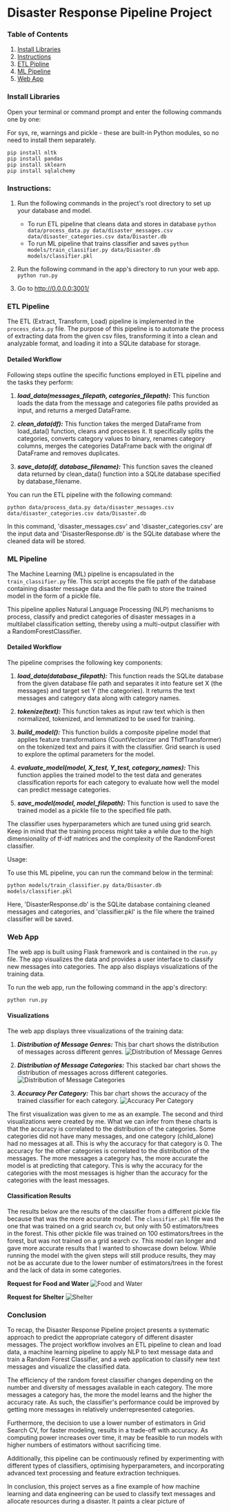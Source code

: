 # Disaster Response Pipeline Project

### Table of Contents

1. [Install Libraries](#install)
2. [Instructions](#instructions)
3. [ETL Pipline](#etl)
4. [ML Pipeline](#ml)
5. [Web App](#webapp)

### Install Libraries

Open your terminal or command prompt and enter the following commands one by one:

For sys, re, warnings and pickle - these are built-in Python modules, so no need to install them separately.

```
pip install nltk 
pip install pandas
pip install sklearn
pip install sqlalchemy
```


### Instructions:
1. Run the following commands in the project's root directory to set up your database and model.

    - To run ETL pipeline that cleans data and stores in database
        `python data/process_data.py data/disaster_messages.csv data/disaster_categories.csv data/Disaster.db`
    - To run ML pipeline that trains classifier and saves
        `python models/train_classifier.py data/Disaster.db models/classifier.pkl`

2. Run the following command in the app's directory to run your web app.
    `python run.py`

3. Go to http://0.0.0.0:3001/


### ETL Pipeline

The ETL (Extract, Transform, Load) pipeline is implemented in the `process_data.py` file. The purpose of this pipeline is to automate the process of extracting data from the given csv files, transforming it into a clean and analyzable format, and loading it into a SQLite database for storage.

#### Detailed Workflow

Following steps outline the specific functions employed in ETL pipeline and the tasks they perform:

1. ***load_data(messages_filepath, categories_filepath):*** This function loads the data from the message and categories file paths provided as input, and returns a merged DataFrame.

2. ***clean_data(df):*** This function takes the merged DataFrame from load_data() function, cleans and processes it. It specifically splits the categories, converts category values to binary, renames category columns, merges the categories DataFrame back with the original df DataFrame and removes duplicates.

3. ***save_data(df, database_filename):*** This function saves the cleaned data returned by clean_data() function into a SQLite database specified by database_filename.

You can run the ETL pipeline with the following command:

```
python data/process_data.py data/disaster_messages.csv data/disaster_categories.csv data/Disaster.db
```

In this command, 'disaster_messages.csv' and 'disaster_categories.csv' are the input data and 'DisasterResponse.db' is the SQLite database where the cleaned data will be stored.


### ML Pipeline

The Machine Learning (ML) pipeline is encapsulated in the `train_classifier.py` file. This script accepts the file path of the database containing disaster message data and the file path to store the trained model in the form of a pickle file.

This pipeline applies Natural Language Processing (NLP) mechanisms to process, classify and predict categories of disaster messages in a multilabel classification setting, thereby using a multi-output classifier with a RandomForestClassifier. 

#### Detailed Workflow

The pipeline comprises the following key components:

1. ***load_data(database_filepath):*** This function reads the SQLite database from the given database file path and separates it into feature set X (the messages) and target set Y (the categories). It returns the text messages and category data along with category names.

2. ***tokenize(text):*** This function takes as input raw text which is then normalized, tokenized, and lemmatized to be used for training.

3. ***build_model():*** This function builds a composite pipeline model that applies feature transformations (CountVectorizer and TfidfTransformer) on the tokenized text and pairs it with the classifier. Grid search is used to explore the optimal parameters for the model.

4. ***evaluate_model(model, X_test, Y_test, category_names):*** This function applies the trained model to the test data and generates classification reports for each category to evaluate how well the model can predict message categories.

5. ***save_model(model, model_filepath):*** This function is used to save the trained model as a pickle file to the specified file path.

The classifier uses hyperparameters which are tuned using grid search. Keep in mind that the training process might take a while due to the high dimensionality of tf-idf matrices and the complexity of the RandomForest classifier.

Usage:

To use this ML pipeline, you can run the command below in the terminal:
```
python models/train_classifier.py data/Disaster.db models/classifier.pkl
```
Here, 'DisasterResponse.db' is the SQLite database containing cleaned messages and categories, and 'classifier.pkl' is the file where the trained classifier will be saved.

### Web App

The web app is built using Flask framework and is contained in the `run.py` file. The app visualizes the data and provides a user interface to classify new messages into categories. The app also displays visualizations of the training data.

To run the web app, run the following command in the app's directory:
```
python run.py
```

#### Visualizations

The web app displays three visualizations of the training data:

1. ***Distribution of Message Genres:*** This bar chart shows the distribution of messages across different genres.
![Distribution of Message Genres](./images/Distribution%20of%20Message%20Genres.png)

2. ***Distribution of Message Categories:*** This stacked bar chart shows the distribution of messages across different categories.
![Distribution of Message Categories](./images/Distributon%20of%20Message%20Categories.png)

3. ***Accuracy Per Category:*** This bar chart shows the accuracy of the trained classifier for each category.
![Accuracy Per Category](./images/Accuracy%20Per%20Category.png)

The first visualization was given to me as an example.  The second and third visualizations were created by me.  What we can infer from these charts is that the accuracy is correlated to the distribution of the categories.  Some categories did not have many messages, and one category (child_alone) had no messages at all.  This is why the accuracy for that category is 0.  The accuracy for the other categories is correlated to the distribution of the messages.  The more messages a category has, the more accurate the model is at predicting that category.  This is why the accuracy for the categories with the most messages is higher than the accuracy for the categories with the least messages.

#### Classification Results

The results below are the results of the classifier from a different pickle file because that was the more accurate model.  The `classifier.pkl` file was the one that was trained on a grid search cv, but only with 50 estimators/trees in the forest.  This other pickle file was trained on 100 estimators/trees in the forest, but was not trained on a grid search cv.  This model ran longer and gave more accurate results that I wanted to showcase down below.  While running the model with the given steps will still produce results, they may not be as accurate due to the lower number of estimators/trees in the forest and the lack of data in some categories.

**Request for Food and Water**
![Food and Water](./images/results1.png)

**Request for Shelter**
![Shelter](./images/results2.png)

### Conclusion

To recap, the Disaster Response Pipeline project presents a systematic approach to predict the appropriate category of different disaster messages. The project workflow involves an ETL pipeline to clean and load data, a machine learning pipeline to apply NLP to text message data and train a Random Forest Classifier, and a web application to classify new text messages and visualize the classified data.

The efficiency of the random forest classifier changes depending on the number and diversity of messages available in each category. The more messages a category has, the more the model learns and the higher the accuracy rate. As such, the classifier's performance could be improved by getting more messages in relatively underrepresented categories. 

Furthermore, the decision to use a lower number of estimators in Grid Search CV, for faster modeling, results in a trade-off with accuracy. As computing power increases over time, it may be feasible to run models with higher numbers of estimators without sacrificing time. 

Additionally, this pipeline can be continuously refined by experimenting with different types of classifiers, optimising hyperparameters, and incorporating advanced text processing and feature extraction techniques. 

In conclusion, this project serves as a fine example of how machine learning and data engineering can be used to classify text messages and allocate resources during a disaster. It paints a clear picture of